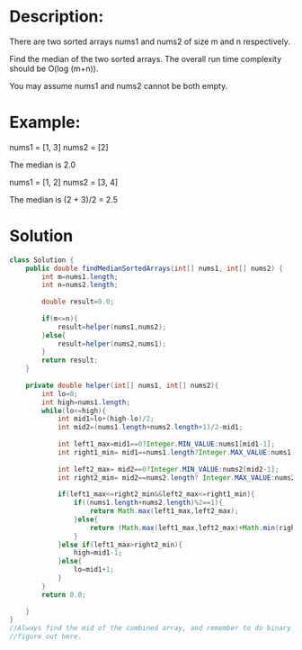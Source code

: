# Description:
There are two sorted arrays nums1 and nums2 of size m and n respectively.

Find the median of the two sorted arrays. The overall run time complexity should be O(log (m+n)).

You may assume nums1 and nums2 cannot be both empty.

# Example:
nums1 = [1, 3]
nums2 = [2]

The median is 2.0

nums1 = [1, 2]
nums2 = [3, 4]

The median is (2 + 3)/2 = 2.5

# Solution
```java
class Solution {
    public double findMedianSortedArrays(int[] nums1, int[] nums2) {
        int m=nums1.length;
        int n=nums2.length;
        
        double result=0.0;
       
        if(m<=n){
            result=helper(nums1,nums2);
        }else{
            result=helper(nums2,nums1);
        }
        return result;
    }
    
    private double helper(int[] nums1, int[] nums2){
        int lo=0;
        int high=nums1.length;
        while(lo<=high){
            int mid1=lo+(high-lo)/2;
            int mid2=(nums1.length+nums2.length+1)/2-mid1;
            
            int left1_max=mid1==0?Integer.MIN_VALUE:nums1[mid1-1];
            int right1_min= mid1==nums1.length?Integer.MAX_VALUE:nums1[mid1];
            
            int left2_max= mid2==0?Integer.MIN_VALUE:nums2[mid2-1];
            int right2_min= mid2==nums2.length? Integer.MAX_VALUE:nums2[mid2];
            
            if(left1_max<=right2_min&&left2_max<=right1_min){
                if((nums1.length+nums2.length)%2==1){
                    return Math.max(left1_max,left2_max);
                }else{
                    return (Math.max(left1_max,left2_max)+Math.min(right1_min,right2_min))/2.0;
                }
            }else if(left1_max>right2_min){
                high=mid1-1;
            }else{
                lo=mid1+1;
            }
        }
        return 0.0;
        
    }
}
//Always find the mid of the combined array, and remember to do binary search on the smaller one. Boundary condition is very hard to 
//figure out here.
```

